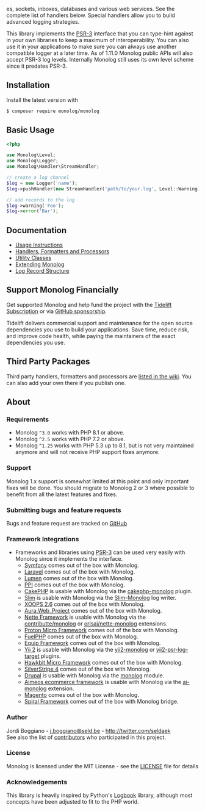 es, sockets, inboxes, databases and various
web services. See the complete list of handlers below. Special handlers
allow you to build advanced logging strategies.

This library implements the [PSR-3](https://github.com/php-fig/fig-standards/blob/master/accepted/PSR-3-logger-interface.md)
interface that you can type-hint against in your own libraries to keep
a maximum of interoperability. You can also use it in your applications to
make sure you can always use another compatible logger at a later time.
As of 1.11.0 Monolog public APIs will also accept PSR-3 log levels.
Internally Monolog still uses its own level scheme since it predates PSR-3.

## Installation

Install the latest version with

```bash
$ composer require monolog/monolog
```

## Basic Usage

```php
<?php

use Monolog\Level;
use Monolog\Logger;
use Monolog\Handler\StreamHandler;

// create a log channel
$log = new Logger('name');
$log->pushHandler(new StreamHandler('path/to/your.log', Level::Warning));

// add records to the log
$log->warning('Foo');
$log->error('Bar');
```

## Documentation

- [Usage Instructions](doc/01-usage.md)
- [Handlers, Formatters and Processors](doc/02-handlers-formatters-processors.md)
- [Utility Classes](doc/03-utilities.md)
- [Extending Monolog](doc/04-extending.md)
- [Log Record Structure](doc/message-structure.md)

## Support Monolog Financially

Get supported Monolog and help fund the project with the [Tidelift Subscription](https://tidelift.com/subscription/pkg/packagist-monolog-monolog?utm_source=packagist-monolog-monolog&utm_medium=referral&utm_campaign=enterprise) or via [GitHub sponsorship](https://github.com/sponsors/Seldaek).

Tidelift delivers commercial support and maintenance for the open source dependencies you use to build your applications. Save time, reduce risk, and improve code health, while paying the maintainers of the exact dependencies you use.

## Third Party Packages

Third party handlers, formatters and processors are
[listed in the wiki](https://github.com/Seldaek/monolog/wiki/Third-Party-Packages). You
can also add your own there if you publish one.

## About

### Requirements

- Monolog `^3.0` works with PHP 8.1 or above.
- Monolog `^2.5` works with PHP 7.2 or above.
- Monolog `^1.25` works with PHP 5.3 up to 8.1, but is not very maintained anymore and will not receive PHP support fixes anymore.

### Support

Monolog 1.x support is somewhat limited at this point and only important fixes will be done. You should migrate to Monolog 2 or 3 where possible to benefit from all the latest features and fixes.

### Submitting bugs and feature requests

Bugs and feature request are tracked on [GitHub](https://github.com/Seldaek/monolog/issues)

### Framework Integrations

- Frameworks and libraries using [PSR-3](https://github.com/php-fig/fig-standards/blob/master/accepted/PSR-3-logger-interface.md)
  can be used very easily with Monolog since it implements the interface.
  - [Symfony](http://symfony.com) comes out of the box with Monolog.
  - [Laravel](http://laravel.com/) comes out of the box with Monolog.
  - [Lumen](http://lumen.laravel.com/) comes out of the box with Monolog.
  - [PPI](https://github.com/ppi/framework) comes out of the box with Monolog.
  - [CakePHP](http://cakephp.org/) is usable with Monolog via the [cakephp-monolog](https://github.com/jadb/cakephp-monolog) plugin.
  - [Slim](http://www.slimframework.com/) is usable with Monolog via the [Slim-Monolog](https://github.com/Flynsarmy/Slim-Monolog) log writer.
  - [XOOPS 2.6](http://xoops.org/) comes out of the box with Monolog.
  - [Aura.Web_Project](https://github.com/auraphp/Aura.Web_Project) comes out of the box with Monolog.
  - [Nette Framework](http://nette.org/en/) is usable with Monolog via the [contributte/monolog](https://github.com/contributte/monolog) or [orisai/nette-monolog](https://github.com/orisai/nette-monolog) extensions.
  - [Proton Micro Framework](https://github.com/alexbilbie/Proton) comes out of the box with Monolog.
  - [FuelPHP](http://fuelphp.com/) comes out of the box with Monolog.
  - [Equip Framework](https://github.com/equip/framework) comes out of the box with Monolog.
  - [Yii 2](http://www.yiiframework.com/) is usable with Monolog via the [yii2-monolog](https://github.com/merorafael/yii2-monolog) or [yii2-psr-log-target](https://github.com/samdark/yii2-psr-log-target) plugins.
  - [Hawkbit Micro Framework](https://github.com/HawkBitPhp/hawkbit) comes out of the box with Monolog.
  - [SilverStripe 4](https://www.silverstripe.org/) comes out of the box with Monolog.
  - [Drupal](https://www.drupal.org/) is usable with Monolog via the [monolog](https://www.drupal.org/project/monolog) module.
  - [Aimeos ecommerce framework](https://aimeos.org/) is usable with Monolog via the [ai-monolog](https://github.com/aimeos/ai-monolog) extension.
  - [Magento](https://magento.com/) comes out of the box with Monolog.
  - [Spiral Framework](https://spiral.dev) comes out of the box with Monolog bridge.

### Author

Jordi Boggiano - <j.boggiano@seld.be> - <http://twitter.com/seldaek><br />
See also the list of [contributors](https://github.com/Seldaek/monolog/contributors) who participated in this project.

### License

Monolog is licensed under the MIT License - see the [LICENSE](LICENSE) file for details

### Acknowledgements

This library is heavily inspired by Python's [Logbook](https://logbook.readthedocs.io/en/stable/)
library, although most concepts have been adjusted to fit to the PHP world.